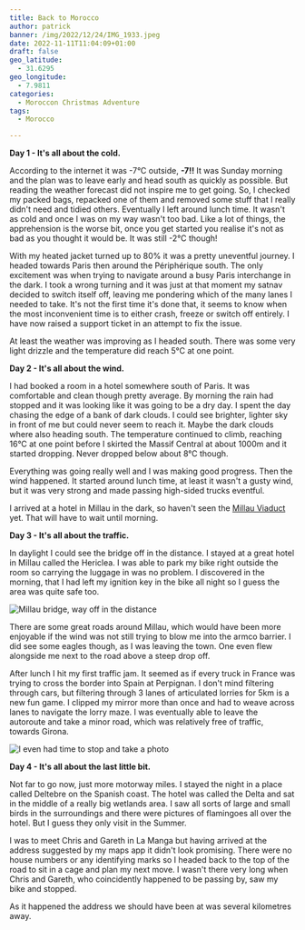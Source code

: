 ```yaml
---
title: Back to Morocco
author: patrick
banner: /img/2022/12/24/IMG_1933.jpeg
date: 2022-11-11T11:04:09+01:00
draft: false
geo_latitude:
  - 31.6295
geo_longitude:
  - 7.9811
categories:
  - Moroccon Christmas Adventure
tags:
  - Morocco

---
```


**Day 1 - It's all about the cold.**

According to the internet it was -7°C outside, **-7!!** It was Sunday morning and the plan was to leave early and head south as quickly as possible. But reading the weather forecast did not inspire me to get going. So, I checked my packed bags, repacked one of them and removed some stuff that I really didn't need and tidied others. Eventually I left around lunch time. It wasn't as cold and once I was on my way wasn't too bad. Like a lot of things, the apprehension is the worse bit, once you get started you realise it's not as bad as you thought it would be. It was still -2°C though!

With my heated jacket turned up to 80% it was a pretty uneventful journey. I headed towards Paris then around the Périphérique south. The only excitement was when trying to navigate around a busy Paris interchange in the dark. I took a wrong turning and it was just at that moment my satnav decided to switch itself off, leaving me pondering which of the many lanes I needed to take. It's not the first time it's done that, it seems to know when the most inconvenient time is to either crash, freeze or switch off entirely. I have now raised a support ticket in an attempt to fix the issue.

At least the weather was improving as I headed south. There was some very light drizzle and the temperature did reach 5°C at one point.

**Day 2 - It's all about the wind.**

I had booked a room in a hotel somewhere south of Paris. It was comfortable and clean though pretty average. By morning the rain had stopped and it was looking like it was going to be a dry day. I spent the day chasing the edge of a bank of dark clouds. I could see brighter, lighter sky in front of me but could never seem to reach it. Maybe the dark clouds where also heading south. The temperature continued to climb, reaching 16°C at one point before I skirted the Massif Central at about 1000m and it started dropping. Never dropped below about 8°C though. 

Everything was going really well and I was making good progress. Then the wind happened. It started around lunch time, at least it wasn't a gusty wind, but it was very strong and made passing high-sided trucks eventful. 

I arrived at a hotel in Millau in the dark, so haven't seen the [Millau Viaduct](https://en.wikipedia.org/wiki/Millau_Viaduct?wprov=sfti1) yet. That will have to wait until morning. 

**Day 3 - It's all about the traffic.**

In daylight I could see the bridge off in the distance. I stayed at a great hotel in Millau called the Hericlea. I was able to park my bike right outside the room so carrying the luggage in was no problem. I discovered in the morning, that I had left my ignition key in the bike all night so I guess the area was quite safe too.

![Millau bridge, way off in the distance](/img/2022/12/20/IMG_1905.jpeg)

There are some great roads around Millau, which would have been more enjoyable if the wind was not still trying to blow me into the armco barrier. I did see some eagles though, as I was leaving the town. One even flew alongside me next to the road above a steep drop off. 

After lunch I hit my first traffic jam. It seemed as if every truck in France was trying to cross the border into Spain at Perpignan. I don't mind filtering through cars, but filtering through 3 lanes of articulated lorries for 5km is a new fun game. I clipped my mirror more than once and had to weave across lanes to navigate the lorry maze. I was eventually able to leave the autoroute and take a minor road, which was relatively free of traffic, towards Girona.

![I even had time to stop and take a photo](img/2022/12/20/IMG_1906.jpeg)

**Day 4 - It's all about the last little bit.**

Not far to go now, just more motorway miles. I stayed the night in a place called Deltebre on the Spanish coast. The hotel was called the Delta and sat in the middle of a really big wetlands area. I saw all sorts of large and small birds in the surroundings and there were pictures of flamingoes all over the hotel. But I guess they only visit in the Summer.

I was to meet Chris and Gareth in La Manga but having arrived at the address suggested by my maps app it didn't look promising. There were no house numbers or any identifying marks so I headed back to the top of the road to sit in a cage and plan my next move. I wasn't there very long when Chris and Gareth, who coincidently happened to be passing by, saw my bike and stopped.

As it happened the address we should have been at was several kilometres away. 
